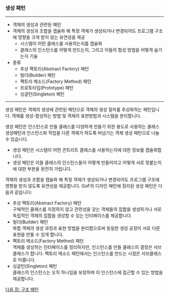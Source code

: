 ### 생성 패턴
***
* 객체의 생성과 관련된 패턴
* 객체의 생성과 조합을 캡슐화 해 특정 객체가 생성되거나 변경되어도 프로그램 구조에 영향을 크게 받지 않는 유연성을 제공
    * 시스템이 어떤 클래스를 사용하는지를 캡슐화
    * 클래스의 인스턴스를 어떻게 만드는지, 그리고 이들의 합성 방법을 어떻게 숨기는지 기술
* 종류
    * 추상 팩토리(Abstract Factory) 패턴
    * 빌더(Builder) 패턴
    * 팩토리 메소드(Factory Method) 패턴
    * 프로토타입(Prototype) 패턴
    * 싱글턴(Singleton) 패턴
***

생성 패턴은 객체의 생성에 관련된 패턴으로 객체의 생성 절차를 추상화하는 패턴입니다. 객체를 생성-합성하는 방법 및 객체의 표현방법과 시스템을 분리합니다.

생성 패턴은 인스턴스로 만들 클래스를 다양하게 만들기 위한 용도로 사용하는 클래스 생성패턴과 인스턴스화 작업을 다른 객체가 하도록 떠넘기는 객체 생성 패턴으로 나눌 수 있습니다.

* 생성 패턴은 시스템이 어떤 콘트리트 클래스를 사용하는지에 대한 정보를 캡슐화합니다.
* 생성 패턴은 이들 클래스의 인스턴스들이 어떻게 만들어지고 어떻게 서로 맞붙는지에 대한 부분을 완전히 가립니다.

객체의 생성과 조합을 캡슐화 해 특정 객체가 생성되거나 변경되어도 프로그램 구조에 영향을 받지 않도록 유연성을 제공합니다.
GoF의 디자인 패턴에 정리된 생성 패턴은 다음과 같습니다:

* 추상 팩토리(Abstract Factory) 패턴  
구체적인 클래스를 지정하지 않고 관련성을 갖는 객체들의 집합을 생성하거나 서로 독립적인 객체의 집합을 생성할 수 있는 인터페이스를 제공합니다.
* 빌더(Builder) 패턴  
복합 객체의 생성 과정과 표현 방법을 분리함으로써 동일한 생성 공정이 서로 다른 표현을 만들 수 있게 합니다.
* 팩토리 메소드(Factory Method) 패턴  
객체를 생성하는 인터페이스를 정리하지만, 인스턴스를 만들 클래스의 결정은 서브 클래스가 합니다. 팩토리 메소드 패턴에서는 인스턴스를 만드는 시점은 서브클래스로 미룹니다.
* 싱글턴(Singleton) 패턴  
클래스의 인스턴스는 오직 하나임을 보장하며 이 인스턴스에 접근할 수 있는 방법을 제공합니다.

<a href="./06_구조_패턴.md">다음 장: 구조 패턴</a>